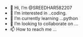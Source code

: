 - 👋 Hi, I’m @SREEDHAR582207
- 👀 I’m interested in ..coding.
- 🌱 I’m currently learning ...python
- 💞️ I’m looking to collaborate on ...
- 📫 How to reach me ...

<!---
SREEDHAR582207/SREEDHAR582207 is a ✨ special ✨ repository because its `README.md` (this file) appears on your GitHub profile.
You can click the Preview link to take a look at your changes.
--->
